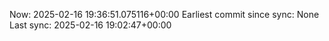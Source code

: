 Now: 2025-02-16 19:36:51.075116+00:00 Earliest commit since sync: None Last sync: 2025-02-16 19:02:47+00:00
